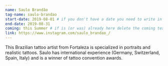 ```yaml
---
name: Saulo Brandão
tag-name: saulo-brandao
start-date: 2019-08-01 # if you don't have a date you need to write in coming"
end-date: 2019-08-31
coming: this Summer # if is (or was) already here delete the coming text"
link: https://www.instagram.com/saulo_brandao_/
---
```

This Brazilian tattoo artist from Fortaleza is specialized in portraits and realistic tattoos. Saulo has international experience (Germany, Switzerland, Spain, Italy) and is a winner of tattoo convention awards.
